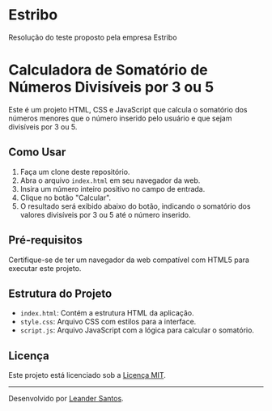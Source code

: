 # Estribo
Resolução do teste proposto pela empresa Estribo

# Calculadora de Somatório de Números Divisíveis por 3 ou 5

Este é um projeto HTML, CSS e JavaScript que calcula o somatório dos números menores que o número inserido pelo usuário e que sejam divisíveis por 3 ou 5.

## Como Usar

1. Faça um clone deste repositório.
2. Abra o arquivo `index.html` em seu navegador da web.
3. Insira um número inteiro positivo no campo de entrada.
4. Clique no botão "Calcular".
5. O resultado será exibido abaixo do botão, indicando o somatório dos valores divisíveis por 3 ou 5 até o número inserido.

## Pré-requisitos

Certifique-se de ter um navegador da web compatível com HTML5 para executar este projeto.

## Estrutura do Projeto

- `index.html`: Contém a estrutura HTML da aplicação.
- `style.css`: Arquivo CSS com estilos para a interface.
- `script.js`: Arquivo JavaScript com a lógica para calcular o somatório.


## Licença

Este projeto está licenciado sob a [Licença MIT](LICENSE).

---

Desenvolvido por [Leander Santos](https://github.com/LeanderAlm).
